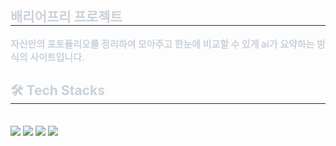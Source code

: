 <div style="text-align: left;"> 
    <h2 style="border-bottom: 1px solid #21262d; color: #c9d1d9;"> 배리어프리 프로젝트 </h2>  
    <div style="font-weight: 700; font-size: 15px; text-align: left; color: #c9d1d9;"> 자신만의 포토폴리오를 정리하여 모아주고 한눈에 비교할 수 있게 ai가 요약하는 방식의 사이트입니다. </div> 
    </div>
    <div style="text-align: left;">
    <h2 style="border-bottom: 1px solid #21262d; color: #c9d1d9;"> 🛠️ Tech Stacks </h2> <br> 
    <div style="margin: ; text-align: left;" "text-align: left;"> <img src="https://img.shields.io/badge/React-61DAFB?style=for-the-badge&logo=React&logoColor=white">
          <img src="https://img.shields.io/badge/Java-007396?style=for-the-badge&logo=Java&logoColor=white">
          <img src="https://img.shields.io/badge/Javascript-F7DF1E?style=for-the-badge&logo=Javascript&logoColor=white">
          <img src="https://img.shields.io/badge/Tailwind CSS-06B6D4?style=for-the-badge&logo=Tailwind CSS&logoColor=white">
          </div>
    </div>
    
